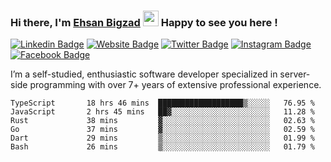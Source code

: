 ### Hi there, I'm <a href="#" target="_blank">Ehsan Bigzad</a> <img src="https://media.giphy.com/media/hvRJCLFzcasrR4ia7z/giphy.gif" width="25px" height="25px"> Happy to see you here !

[![Linkedin Badge](https://img.shields.io/badge/-LinkedIn-0e76a8?style=flat-square&logo=Linkedin&logoColor=white)](https://linkedin.com/in/EhsanBigzad)
[![Website Badge](https://img.shields.io/badge/Website-3b5998?style=flat-square&logo=google-chrome&logoColor=white)](#)
[![Twitter Badge](https://img.shields.io/badge/-Twitter-00acee?style=flat-square&logo=Twitter&logoColor=white)](https://twitter.com/EhsanBigzad)
[![Instagram Badge](https://img.shields.io/badge/-Instagram-e4405f?style=flat-square&logo=Instagram&logoColor=white)](https://instagram.com/ehsanbigzad/)
[![Facebook Badge](https://img.shields.io/badge/-Facebook-0088cc?style=flat-square&logo=Facebook&logoColor=white)](https://facebook.com/EhsanBigzad7)

I’m a self-studied, enthusiastic software developer specialized in server-side programming with over 7+ years of extensive professional experience.

<!--START_SECTION:waka-->

```text
TypeScript       18 hrs 46 mins  ███████████████████▒░░░░░   76.95 %
JavaScript       2 hrs 45 mins   ██▓░░░░░░░░░░░░░░░░░░░░░░   11.28 %
Rust             38 mins         ▓░░░░░░░░░░░░░░░░░░░░░░░░   02.63 %
Go               37 mins         ▓░░░░░░░░░░░░░░░░░░░░░░░░   02.59 %
Dart             29 mins         ▒░░░░░░░░░░░░░░░░░░░░░░░░   01.99 %
Bash             26 mins         ▒░░░░░░░░░░░░░░░░░░░░░░░░   01.79 %
```

<!--END_SECTION:waka-->
